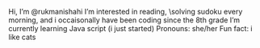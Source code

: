 Hi, I’m @rukmanishahi
I’m interested in reading, \solving sudoku every morning, and i occaisonally have been coding since the 8th grade
I’m currently learning Java script (i just started)
Pronouns: she/her
Fun fact: i like cats
